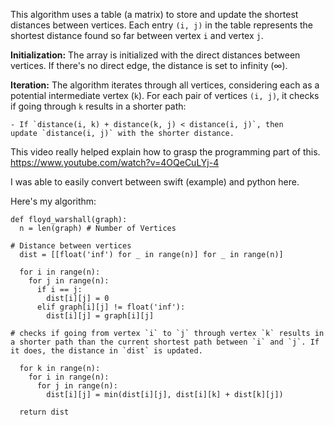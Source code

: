 
This algorithm uses a table (a matrix) to store and update the shortest distances between vertices. Each entry `(i, j)` in the table represents the shortest distance found so far between vertex `i` and vertex `j`.

**Initialization:** The array is initialized with the direct distances between vertices. If there's no direct edge, the distance is set to infinity (∞).

**Iteration:** The algorithm iterates through all vertices, considering each as a potential intermediate vertex (`k`). For each pair of vertices `(i, j)`, it checks if going through `k` results in a shorter path:

    - If `distance(i, k) + distance(k, j) < distance(i, j)`, then update `distance(i, j)` with the shorter distance.


This video really helped explain how to grasp the programming part of this. https://www.youtube.com/watch?v=4OQeCuLYj-4

I was able to easily convert between swift (example) and python here.

Here's my algorithm:

```
def floyd_warshall(graph):
  n = len(graph) # Number of Vertices
  
# Distance between vertices
  dist = [[float('inf') for _ in range(n)] for _ in range(n)]  
  
  for i in range(n):
    for j in range(n):
      if i == j: 
        dist[i][j] = 0
      elif graph[i][j] != float('inf'): 
        dist[i][j] = graph[i][j]
        
# checks if going from vertex `i` to `j` through vertex `k` results in a shorter path than the current shortest path between `i` and `j`. If it does, the distance in `dist` is updated.

  for k in range(n):
    for i in range(n):
      for j in range(n):
        dist[i][j] = min(dist[i][j], dist[i][k] + dist[k][j])
        
  return dist
```




